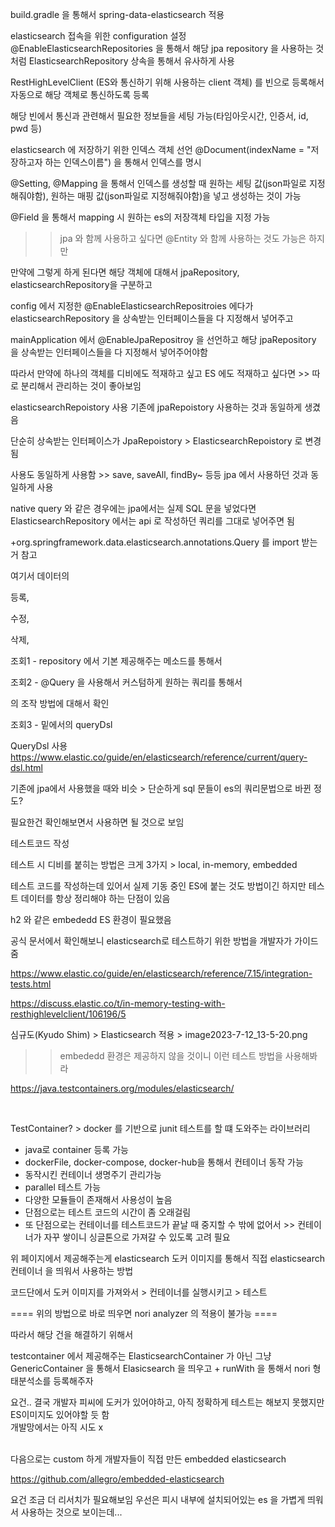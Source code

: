 build.gradle 을 통해서 spring-data-elasticsearch 적용


elasticsearch 접속을 위한 configuration 설정
@EnableElasticsearchRepositories 을 통해서 해당 jpa repository 을 사용하는 것처럼 ElasticsearchRepository 상속을 통해서 유사하게 사용

RestHighLevelClient (ES와 통신하기 위해 사용하는 client 객체) 를 빈으로 등록해서 자동으로 해당 객체로 통신하도록 등록

해당 빈에서 통신과 관련해서 필요한 정보들을 세팅 가능(타임아웃시간, 인증서, id, pwd 등)





elasticsearch 에 저장하기 위한 인덱스 객체 선언
@Document(indexName = "저장하고자 하는 인덱스이름") 을 통해서 인덱스를 명시

@Setting, @Mapping 을 통해서 인덱스를 생성할 때 원하는 세팅 값(json파일로 지정해줘야함), 원하는 매핑 값(json파일로 지정해줘야함)을 넣고 생성하는 것이 가능

@Field 을 통해서 mapping 시 원하는 es의 저장객체 타입을 지정 가능



>> jpa 와 함께 사용하고 싶다면 @Entity 와 함께 사용하는 것도 가능은 하지만

만약에 그렇게 하게 된다면 해당 객체에 대해서 jpaRepository, elasticsearchRepository을 구분하고

config 에서 지정한 @EnableElasticsearchRepositroies 에다가 elasticsearchRepository 을 상속받는 인터페이스들을 다 지정해서 넣어주고

mainApplication 에서 @EnableJpaRepositroy 을 선언하고 해당 jpaRepository 을 상속받는 인터페이스들을 다 지정해서 넣어주어야함



따라서 만약에 하나의 객체를 디비에도 적재하고 싶고 ES 에도 적재하고 싶다면 >> 따로 분리해서 관리하는 것이 좋아보임





elasticsearchRepoistory 사용
기존에 jpaRepoistory 사용하는 것과 동일하게 생겼음

단순히 상속받는 인터페이스가 JpaRepoistory > ElasticsearchRepoistory 로 변경됨

사용도 동일하게 사용함 >> save, saveAll, findBy~ 등등 jpa 에서 사용하던 것과 동일하게 사용

native query 와 같은 경우에는 jpa에서는 실제 SQL 문을 넣었다면 ElasticsearchRepository 에서는 api 로 작성하던 쿼리를 그대로 넣어주면 됨

+org.springframework.data.elasticsearch.annotations.Query 를 import 받는거 참고



여기서 데이터의

등록,

수정,

삭제,

조회1 - repository 에서 기본 제공해주는 메소드를 통해서

조회2 - @Query 을 사용해서 커스텀하게 원하는 쿼리를 통해서

의 조작 방법에 대해서 확인

조회3 - 밑에서의 queryDsl





QueryDsl 사용
https://www.elastic.co/guide/en/elasticsearch/reference/current/query-dsl.html

기존에 jpa에서 사용했을 때와 비슷 > 단순하게 sql 문들이 es의 쿼리문법으로 바뀐 정도?

필요한건 확인해보면서 사용하면 될 것으로 보임





테스트코드 작성 


테스트 시  디비를 붙히는 방법은 크게 3가지 > local, in-memory, embedded <br>


테스트 코드를 작성하는데 있어서 실제 기동 중인 ES에 붙는 것도 방법이긴 하지만 테스트 데이터를 항상 정리해야 하는 단점이 있음

h2 와 같은 embededd ES 환경이 필요했음

공식 문서에서 확인해보니 elasticsearch로 테스트하기 위한 방법을 개발자가 가이드 줌

https://www.elastic.co/guide/en/elasticsearch/reference/7.15/integration-tests.html

https://discuss.elastic.co/t/in-memory-testing-with-resthighlevelclient/106196/5

심규도(Kyudo Shim) > Elasticsearch 적용 > image2023-7-12_13-5-20.png




>> embededd 환경은 제공하지 않을 것이니 이런 테스트 방법을 사용해봐라


https://java.testcontainers.org/modules/elasticsearch/

<br>


TestContainer? > docker 를 기반으로 junit 테스트를 할 떄 도와주는 라이브러리 <br>
- java로 container 등록 가능
- dockerFile, docker-compose, docker-hub을 통해서 컨테이너 동작 가능
- 동작시킨 컨테이너 생명주기 관리가능
- parallel 테스트 가능
- 다양한 모듈들이 존재해서 사용성이 높음
- 단점으로는 테스트 코드의 시간이 좀 오래걸림
- 또 단점으로는 컨테이너를 테스트코드가 끝날 때 중지할 수 밖에 없어서 >> 컨테이너가 자꾸 쌓이니 싱글톤으로 가져갈 수 있도록 고려 필요 



위 페이지에서 제공해주는게 elasticsearch 도커 이미지를 통해서 직접 elasticsearch 컨테이너 을 띄워서 사용하는 방법

코드단에서 도커 이미지를 가져와서 > 컨테이너를 실행시키고 > 테스트

==== 위의 방법으로 바로 띄우면 nori analyzer 의 적용이 불가능 ====



따라서 해당 건을 해결하기 위해서

testcontainer 에서 제공해주는 ElasticsearchContainer 가 아닌 그냥 GenericContainer 을 통해서 Elasicsearch 을 띄우고 + runWith 을 통해서 nori 형태분석소를 등록해주자


요건.. 결국 개발자 피씨에 도커가 있어야하고, 아직 정확하게 테스트는 해보지 못했지만 ES이미지도 있어야할 듯 함 <br>
개발망에서는 아직 시도 x <br>
<br>

다음으로는 custom 하게 개발자들이 직접 만든 embedded elasticsearch 

https://github.com/allegro/embedded-elasticsearch

요건 조금 더 리서치가 필요해보임 우선은 피시 내부에 설치되어있는 es 을 가볍게 띄워서 사용하는 것으로 보이는데... <br>




